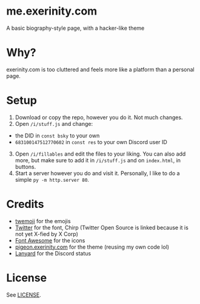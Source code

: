 # me.exerinity.com
A basic biography-style page, with a hacker-like theme

# Why?
exerinity.com is too cluttered and feels more like a platform than a personal page.

# Setup
1. Download or copy the repo, however you do it. Not much changes.
2. Open `/i/stuff.js` and change:
- the DID in `const bsky` to your own
- `683100147512770602` in `const res` to your own Discord user ID
3. Open `/i/fillables` and edit the files to your liking. You can also add more, but make sure to add it in `/i/stuff.js` and on `index.html`, in buttons.
4. Start a server however you do and visit it. Personally, I like to do a simple `py -m http.server 80`.

# Credits
- [twemoji](https://twemoji.twitter.com/) for the emojis
- [Twitter](https://opensource.twitter.dev/) for the font, Chirp (Twitter Open Source is linked because it is not yet X-fied by X Corp)
- [Font Awesome](https://fontawesome.com/) for the icons    
- [pigeon.exerinity.com](https://pigeon.exerinity.com/) for the theme (reusing my own code lol)
- [Lanyard](https://lanyard.rest) for the Discord status

# License
See [LICENSE](LICENSE).